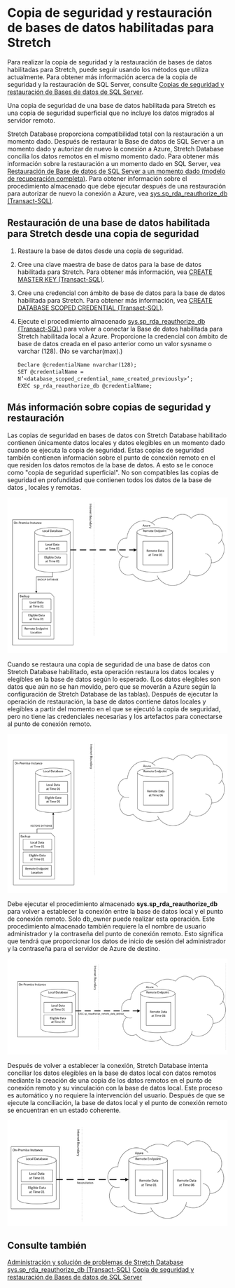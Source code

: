 <properties
	pageTitle="Copia de seguridad y restauración de bases de datos habilitadas para Stretch | Microsoft Azure"
	description="Aprenda a realizar una copia de seguridad y restaurar bases de datos habilitadas para Stretch."
	services="sql-server-stretch-database"
	documentationCenter=""
	authors="douglasl"
	manager="jhubbard"
	editor="monicar"/>

<tags
	ms.service="sql-server-stretch-database"
	ms.workload="data-management"
	ms.tgt_pltfrm="na"
	ms.devlang="na"
	ms.topic="article"
	ms.date="02/26/2016"
	ms.author="douglasl"/>


# Copia de seguridad y restauración de bases de datos habilitadas para Stretch 

Para realizar la copia de seguridad y la restauración de bases de datos habilitadas para Stretch, puede seguir usando los métodos que utiliza actualmente. Para obtener más información acerca de la copia de seguridad y la restauración de SQL Server, consulte [Copias de seguridad y restauración de Bases de datos de SQL Server](https://msdn.microsoft.com/library/ms187048.aspx).

Una copia de seguridad de una base de datos habilitada para Stretch es una copia de seguridad superficial que no incluye los datos migrados al servidor remoto.

Stretch Database proporciona compatibilidad total con la restauración a un momento dado. Después de restaurar la Base de datos de SQL Server a un momento dado y autorizar de nuevo la conexión a Azure, Stretch Database concilia los datos remotos en el mismo momento dado. Para obtener más información sobre la restauración a un momento dado en SQL Server, vea [Restauración de Base de datos de SQL Server a un momento dado (modelo de recuperación completa)](https://msdn.microsoft.com/library/ms179451.aspx). Para obtener información sobre el procedimiento almacenado que debe ejecutar después de una restauración para autorizar de nuevo la conexión a Azure, vea [sys.sp\_rda\_reauthorize\_db (Transact-SQL)](https://msdn.microsoft.com/library/mt131016.aspx).

## <a name="Reconnect"></a>Restauración de una base de datos habilitada para Stretch desde una copia de seguridad

1.  Restaure la base de datos desde una copia de seguridad.

2.  Cree una clave maestra de base de datos para la base de datos habilitada para Stretch. Para obtener más información, vea [CREATE MASTER KEY (Transact-SQL)](https://msdn.microsoft.com/library/ms174382.aspx).

3.  Cree una credencial con ámbito de base de datos para la base de datos habilitada para Stretch. Para obtener más información, vea [CREATE DATABASE SCOPED CREDENTIAL (Transact-SQL)](https://msdn.microsoft.com/library/mt270260.aspx).

4.  Ejecute el procedimiento almacenado [sys.sp\_rda\_reauthorize\_db (Transact-SQL)](https://msdn.microsoft.com/library/mt131016.aspx) para volver a conectar la Base de datos habilitada para Stretch habilitada local a Azure. Proporcione la credencial con ámbito de base de datos creada en el paso anterior como un valor sysname o varchar (128). (No se varchar(max).)

    ```tsql
    Declare @credentialName nvarchar(128);
    SET @credentialName = N’<database_scoped_credential_name_created_previously>’;
    EXEC sp_rda_reauthorize_db @credentialName;
    ```

## <a name="MoreInfo"></a>Más información sobre copias de seguridad y restauración
Las copias de seguridad en bases de datos con Stretch Database habilitado contienen únicamente datos locales y datos elegibles en un momento dado cuando se ejecuta la copia de seguridad. Estas copias de seguridad también contienen información sobre el punto de conexión remoto en el que residen los datos remotos de la base de datos. A esto se le conoce como "copia de seguridad superficial". No son compatibles las copias de seguridad en profundidad que contienen todos los datos de la base de datos , locales y remotas.

![Diagrama de copia de seguridad de Stretch Database][StretchBackupImage1]

Cuando se restaura una copia de seguridad de una base de datos con Stretch Database habilitado, esta operación restaura los datos locales y elegibles en la base de datos según lo esperado. (Los datos elegibles son datos que aún no se han movido, pero que se moverán a Azure según la configuración de Stretch Database de las tablas). Después de ejecutar la operación de restauración, la base de datos contiene datos locales y elegibles a partir del momento en el que se ejecutó la copia de seguridad, pero no tiene las credenciales necesarias y los artefactos para conectarse al punto de conexión remoto.

![Stretch Database después de la copia de seguridad][StretchBackupImage2]

Debe ejecutar el procedimiento almacenado **sys.sp\_rda\_reauthorize\_db** para volver a establecer la conexión entre la base de datos local y el punto de conexión remoto. Solo db\_owner puede realizar esta operación. Este procedimiento almacenado también requiere la el nombre de usuario administrador y la contraseña del punto de conexión remoto. Esto significa que tendrá que proporcionar los datos de inicio de sesión del administrador y la contraseña para el servidor de Azure de destino.

![Stretch Database después de la copia de seguridad][StretchBackupImage3]

Después de volver a establecer la conexión, Stretch Database intenta conciliar los datos elegibles en la base de datos local con datos remotos mediante la creación de una copia de los datos remotos en el punto de conexión remoto y su vinculación con la base de datos local. Este proceso es automático y no requiere la intervención del usuario. Después de que se ejecute la conciliación, la base de datos local y el punto de conexión remoto se encuentran en un estado coherente.

![Stretch Database después de la copia de seguridad][StretchBackupImage4]

## Consulte también
[Administración y solución de problemas de Stretch Database](sql-server-stretch-database-manage.md) [sys.sp\_rda\_reauthorize\_db (Transact-SQL)](https://msdn.microsoft.com/library/mt131016.aspx) [Copia de seguridad y restauración de Bases de datos de SQL Server](https://msdn.microsoft.com/library/ms187048.aspx)

<!--Image references-->
[StretchBackupImage1]: ./media/sql-server-stretch-database-backup/StretchDBBackup1.png
[StretchBackupImage2]: ./media/sql-server-stretch-database-backup/StretchDBBackup2.png
[StretchBackupImage3]: ./media/sql-server-stretch-database-backup/StretchDBBackup3.png
[StretchBackupImage4]: ./media/sql-server-stretch-database-backup/StretchDBBackup4.png

<!---HONumber=AcomDC_0302_2016-->